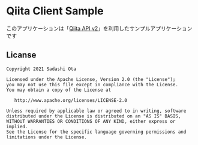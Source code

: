 # Qiita Client Sample

このアプリケーションは「[Qiita API v2](https://qiita.com/api/v2/docs)」を利用したサンプルアプリケーションです

## Licanse

```
Copyright 2021 Sadashi Ota

Licensed under the Apache License, Version 2.0 (the "License");
you may not use this file except in compliance with the License.
You may obtain a copy of the License at

   http://www.apache.org/licenses/LICENSE-2.0

Unless required by applicable law or agreed to in writing, software
distributed under the License is distributed on an "AS IS" BASIS,
WITHOUT WARRANTIES OR CONDITIONS OF ANY KIND, either express or implied.
See the License for the specific language governing permissions and
limitations under the License.
```
